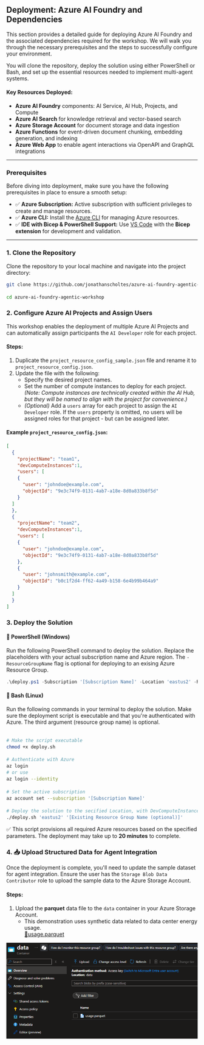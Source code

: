 ## Deployment: Azure AI Foundry and Dependencies

This section provides a detailed guide for deploying Azure AI Foundry and the associated dependencies required for the workshop. We will walk you through the necessary prerequisites and the steps to successfully configure your environment.

You will clone the repository, deploy the solution using either PowerShell or Bash, and set up the essential resources needed to implement multi-agent systems.

#### Key Resources Deployed:
- **Azure AI Foundry** components: AI Service, AI Hub, Projects, and Compute  
- **Azure AI Search** for knowledge retrieval and vector-based search  
- **Azure Storage Account** for document storage and data ingestion  
- **Azure Functions** for event-driven document chunking, embedding generation, and indexing  
- **Azure Web App** to enable agent interactions via OpenAPI and GraphQL integrations

--- 

### **Prerequisites**
Before diving into deployment, make sure you have the following prerequisites in place to ensure a smooth setup:
- ✅ **Azure Subscription:** Active subscription with sufficient privileges to create and manage resources.  
- ✅ **Azure CLI:** Install the [Azure CLI](https://learn.microsoft.com/en-us/cli/azure/get-started-with-azure-cli) for managing Azure resources.  
- ✅ **IDE with Bicep & PowerShell Support:** Use [VS Code](https://code.visualstudio.com/download) with the **Bicep extension** for development and validation.  

---

### 1. Clone the Repository
Clone the repository to your local machine and navigate into the project directory:

```bash
git clone https://github.com/jonathanscholtes/azure-ai-foundry-agentic-workshop.git

cd azure-ai-foundry-agentic-workshop
```


### 2. Configure Azure AI Projects and Assign Users

This workshop enables the deployment of multiple Azure AI Projects and can automatically assign participants the `AI Developer` role for each project.

#### Steps:

1. Duplicate the `project_resource_config_sample.json` file and rename it to `project_resource_config.json`.
2. Update the file with the following:
   - Specify the desired project names.
   - Set the number of compute instances to deploy for each project. *(Note: Compute instances are technically created within the AI Hub, but they will be named to align with the project for convenience.)*
   - *(Optional)* Add a `users` array for each project to assign the `AI Developer` role. If the `users` property is omitted, no users will be assigned roles for that project - but can be assigned later.

#### Example `project_resource_config.json`:

```json
[
  {
    "projectName": "team1",
    "devComputeInstances":1,
    "users": [
    {
      "user": "johndoe@example.com",
      "objectId": "9e3c74f9-0131-4ab7-a18e-8d0a833b8f5d"
    }
  ]
  },
  {
    "projectName": "team2",
    "devComputeInstances":1,
    "users": [
    {
      "user": "johndoe@example.com",
      "objectId": "9e3c74f9-0131-4ab7-a18e-8d0a833b8f5d"
    },
    {
      "user": "johnsmith@example.com",
      "objectId": "b0c1f2d4-ff62-4a49-b158-6e4b99b464a9"
    }
  ]
  }
]
```

### 3. Deploy the Solution  


#### 🔹 PowerShell (Windows)

Run the following PowerShell command to deploy the solution. Replace the placeholders with your actual subscription name and Azure region. The `-ResourceGroupName` flag is optional for deploying to an exising Azure Resource Group. 

```powershell
.\deploy.ps1 -Subscription '[Subscription Name]' -Location 'eastus2' -ResourceGroupName '[Name of existing resource group (optional)]' 
```

#### 🔹 Bash (Linux)

Run the following commands in your terminal to deploy the solution.
Make sure the deployment script is executable and that you're authenticated with Azure.
The third argument (resource group name) is optional.

```bash

# Make the script executable
chmod +x deploy.sh

# Authenticate with Azure
az login
# or use
az login --identity

# Set the active subscription
az account set --subscription '[Subscription Name]'

# Deploy the solution to the secified Location, with DevComputeInstances
./deploy.sh 'eastus2' '[Existing Resource Group Name (optional)]'
```

✅ This script provisions all required Azure resources based on the specified parameters. The deployment may take up to **20 minutes** to complete.



### 4. 📥 Upload Structured Data for Agent Integration

Once the deployment is complete, you'll need to update the sample dataset for agent integration. Ensure the user has the `Storage Blob Data Contributor` role to upload the sample data to the Azure Storage Account.

#### Steps:

1. Upload the **parquet** data file to the `data` container in your Azure Storage Account.
    - This demonstration uses synthetic data related to data center energy usage.  
    [📄usage.parquet](../data/usage.parquet)

![Load Data](../media/storage-account-data.png)


  